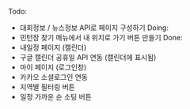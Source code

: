 Todo:
 - 대회정보 / 뉴스정보 API로 페이지 구성하기
Doing:
 - 민턴장 찾기 메뉴에서 내 위치로 가기 버튼 만들기
Done:
 - 내일정 페이지 (캘린더)
 - 구글 캘린더 공휴일 API 연동 (캘린더에 표시됨)
 - 마이 페이지 (로그인창)
 - 카카오 소셜로그인 연동
 - 지역별 필터링 버튼
 - 일정 가까운 순 소팅 버튼
